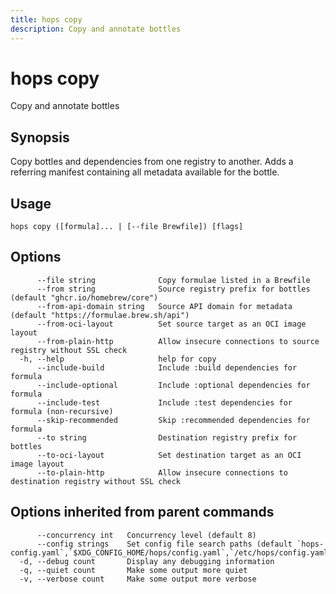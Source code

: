 ```yaml
---
title: hops copy
description: Copy and annotate bottles
---
```


<!--
This documentation is auto generated by a script.
Please do not edit this file directly.
-->

<!-- markdownlint-disable-next-line single-title -->
# hops copy

Copy and annotate bottles

## Synopsis

Copy bottles and dependencies from one registry to another. Adds a referring manifest containing all metadata available for the bottle.

## Usage

```plaintext
hops copy ([formula]... | [--file Brewfile]) [flags]
```

## Options

```plaintext
      --file string              Copy formulae listed in a Brewfile
      --from string              Source registry prefix for bottles (default "ghcr.io/homebrew/core")
      --from-api-domain string   Source API domain for metadata (default "https://formulae.brew.sh/api")
      --from-oci-layout          Set source target as an OCI image layout
      --from-plain-http          Allow insecure connections to source registry without SSL check
  -h, --help                     help for copy
      --include-build            Include :build dependencies for formula
      --include-optional         Include :optional dependencies for formula
      --include-test             Include :test dependencies for formula (non-recursive)
      --skip-recommended         Skip :recommended dependencies for formula
      --to string                Destination registry prefix for bottles
      --to-oci-layout            Set destination target as an OCI image layout
      --to-plain-http            Allow insecure connections to destination registry without SSL check
```

## Options inherited from parent commands

```plaintext
      --concurrency int   Concurrency level (default 8)
      --config strings    Set config file search paths (default `hops-config.yaml`,`$XDG_CONFIG_HOME/hops/config.yaml`,`/etc/hops/config.yaml`)
  -d, --debug count       Display any debugging information
  -q, --quiet count       Make some output more quiet
  -v, --verbose count     Make some output more verbose
```
